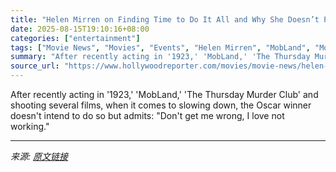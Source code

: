 ```yaml
---
title: "Helen Mirren on Finding Time to Do It All and Why She Doesn’t Plan to Retire Anytime Soon"
date: 2025-08-15T19:10:16+08:00
categories: ["entertainment"]
tags: ["Movie News", "Movies", "Events", "Helen Mirren", "MobLand", "Movie Premieres", "Netflix", "Pierce Brosnan", "red carpet", "the thursday murder club"]
summary: "After recently acting in '1923,' 'MobLand,' 'The Thursday Murder Club' and shooting several films, when it comes to slowing down, the Oscar winner doesn't intend to do so but admits: \"Don't get me wro"
source_url: "https://www.hollywoodreporter.com/movies/movie-news/helen-mirren-many-projects-thoughts-on-retiring-interview-1236345423/"
---
```


After recently acting in '1923,' 'MobLand,' 'The Thursday Murder Club' and shooting several films, when it comes to slowing down, the Oscar winner doesn't intend to do so but admits: "Don't get me wrong, I love not working."

---

*来源: [原文链接](https://www.hollywoodreporter.com/movies/movie-news/helen-mirren-many-projects-thoughts-on-retiring-interview-1236345423/)*
